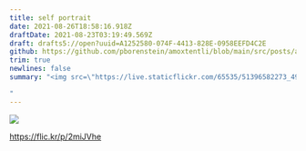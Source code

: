 ```yaml
---
title: self portrait
date: 2021-08-26T18:58:16.918Z
draftDate: 2021-08-23T03:19:49.569Z
draft: drafts5://open?uuid=A1252580-074F-4413-828E-0958EEFD4C2E
github: https://github.com/pborenstein/amoxtentli/blob/main/src/posts/a1252580-074f-4413-828e-0958eefd4c2e.md
trim: true
newlines: false
summary: "<img src=\"https://live.staticflickr.com/65535/51396582273_496e415cdb.jpg\">

"
---
```



<img src="https://live.staticflickr.com/65535/51396582273_496e415cdb.jpg" style="object-fit: contain">


https://flic.kr/p/2miJVhe
